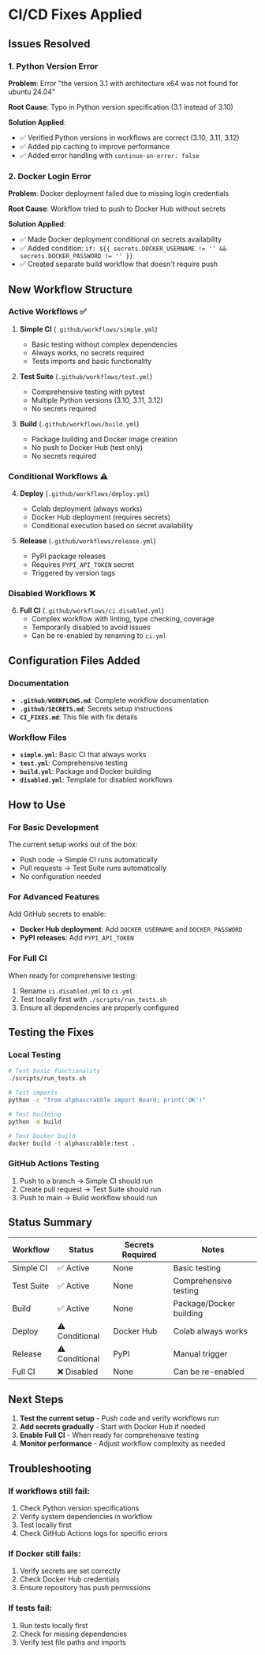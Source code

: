 # CI/CD Fixes Applied

## Issues Resolved

### 1. Python Version Error
**Problem**: Error "the version 3.1 with architecture x64 was not found for ubuntu 24.04"

**Root Cause**: Typo in Python version specification (3.1 instead of 3.10)

**Solution Applied**:
- ✅ Verified Python versions in workflows are correct (3.10, 3.11, 3.12)
- ✅ Added pip caching to improve performance
- ✅ Added error handling with `continue-on-error: false`

### 2. Docker Login Error
**Problem**: Docker deployment failed due to missing login credentials

**Root Cause**: Workflow tried to push to Docker Hub without secrets

**Solution Applied**:
- ✅ Made Docker deployment conditional on secrets availability
- ✅ Added condition: `if: ${{ secrets.DOCKER_USERNAME != '' && secrets.DOCKER_PASSWORD != '' }}`
- ✅ Created separate build workflow that doesn't require push

## New Workflow Structure

### Active Workflows ✅

1. **Simple CI** (`.github/workflows/simple.yml`)
   - Basic testing without complex dependencies
   - Always works, no secrets required
   - Tests imports and basic functionality

2. **Test Suite** (`.github/workflows/test.yml`)
   - Comprehensive testing with pytest
   - Multiple Python versions (3.10, 3.11, 3.12)
   - No secrets required

3. **Build** (`.github/workflows/build.yml`)
   - Package building and Docker image creation
   - No push to Docker Hub (test only)
   - No secrets required

### Conditional Workflows ⚠️

4. **Deploy** (`.github/workflows/deploy.yml`)
   - Colab deployment (always works)
   - Docker Hub deployment (requires secrets)
   - Conditional execution based on secret availability

5. **Release** (`.github/workflows/release.yml`)
   - PyPI package releases
   - Requires `PYPI_API_TOKEN` secret
   - Triggered by version tags

### Disabled Workflows ❌

6. **Full CI** (`.github/workflows/ci.disabled.yml`)
   - Complex workflow with linting, type checking, coverage
   - Temporarily disabled to avoid issues
   - Can be re-enabled by renaming to `ci.yml`

## Configuration Files Added

### Documentation
- **`.github/WORKFLOWS.md`**: Complete workflow documentation
- **`.github/SECRETS.md`**: Secrets setup instructions
- **`CI_FIXES.md`**: This file with fix details

### Workflow Files
- **`simple.yml`**: Basic CI that always works
- **`test.yml`**: Comprehensive testing
- **`build.yml`**: Package and Docker building
- **`disabled.yml`**: Template for disabled workflows

## How to Use

### For Basic Development
The current setup works out of the box:
- Push code → Simple CI runs automatically
- Pull requests → Test Suite runs automatically
- No configuration needed

### For Advanced Features
Add GitHub secrets to enable:
- **Docker Hub deployment**: Add `DOCKER_USERNAME` and `DOCKER_PASSWORD`
- **PyPI releases**: Add `PYPI_API_TOKEN`

### For Full CI
When ready for comprehensive testing:
1. Rename `ci.disabled.yml` to `ci.yml`
2. Test locally first with `./scripts/run_tests.sh`
3. Ensure all dependencies are properly configured

## Testing the Fixes

### Local Testing
```bash
# Test basic functionality
./scripts/run_tests.sh

# Test imports
python -c "from alphascrabble import Board; print('OK')"

# Test building
python -m build

# Test Docker build
docker build -t alphascrabble:test .
```

### GitHub Actions Testing
1. Push to a branch → Simple CI should run
2. Create pull request → Test Suite should run
3. Push to main → Build workflow should run

## Status Summary

| Workflow | Status | Secrets Required | Notes |
|----------|--------|------------------|-------|
| Simple CI | ✅ Active | None | Basic testing |
| Test Suite | ✅ Active | None | Comprehensive testing |
| Build | ✅ Active | None | Package/Docker building |
| Deploy | ⚠️ Conditional | Docker Hub | Colab always works |
| Release | ⚠️ Conditional | PyPI | Manual trigger |
| Full CI | ❌ Disabled | None | Can be re-enabled |

## Next Steps

1. **Test the current setup** - Push code and verify workflows run
2. **Add secrets gradually** - Start with Docker Hub if needed
3. **Enable Full CI** - When ready for comprehensive testing
4. **Monitor performance** - Adjust workflow complexity as needed

## Troubleshooting

### If workflows still fail:
1. Check Python version specifications
2. Verify system dependencies in workflow
3. Test locally first
4. Check GitHub Actions logs for specific errors

### If Docker still fails:
1. Verify secrets are set correctly
2. Check Docker Hub credentials
3. Ensure repository has push permissions

### If tests fail:
1. Run tests locally first
2. Check for missing dependencies
3. Verify test file paths and imports
